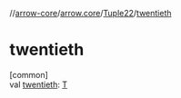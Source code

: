 //[arrow-core](../../../index.md)/[arrow.core](../index.md)/[Tuple22](index.md)/[twentieth](twentieth.md)

# twentieth

[common]\
val [twentieth](twentieth.md): [T](index.md)
